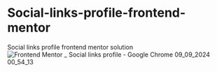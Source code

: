 # Social-links-profile-frontend-mentor
Social links profile frontend mentor solution
![Frontend Mentor _ Social links profile - Google Chrome 09_09_2024 00_54_13](https://github.com/user-attachments/assets/99747d91-8539-47a1-ae53-761c4150ae17)
